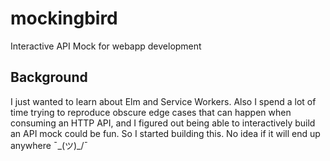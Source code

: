 # mockingbird
Interactive API Mock for webapp development

## Background
I just wanted to learn about Elm and Service Workers. Also I spend a lot of time trying to reproduce
obscure edge cases that can happen when consuming an HTTP API, and I figured out being able to
interactively build an API mock could be fun. So I started building this. No idea if it will end up
anywhere ¯\_(ツ)_/¯
